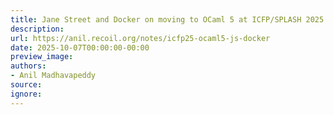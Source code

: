 ```yaml
---
title: Jane Street and Docker on moving to OCaml 5 at ICFP/SPLASH 2025
description:
url: https://anil.recoil.org/notes/icfp25-ocaml5-js-docker
date: 2025-10-07T00:00:00-00:00
preview_image:
authors:
- Anil Madhavapeddy
source:
ignore:
---
```

